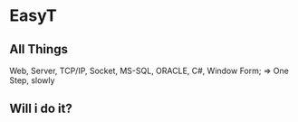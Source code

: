 # EasyT
All Things
---
Web, Server, TCP/IP, Socket, MS-SQL, ORACLE, C#, Window Form; => One Step, slowly

Will i do it?
---
